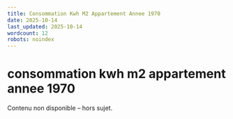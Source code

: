 ```yaml
---
title: Consommation Kwh M2 Appartement Annee 1970
date: 2025-10-14
last_updated: 2025-10-14
wordcount: 12
robots: noindex
---
```


# consommation kwh m2 appartement annee 1970

Contenu non disponible – hors sujet.